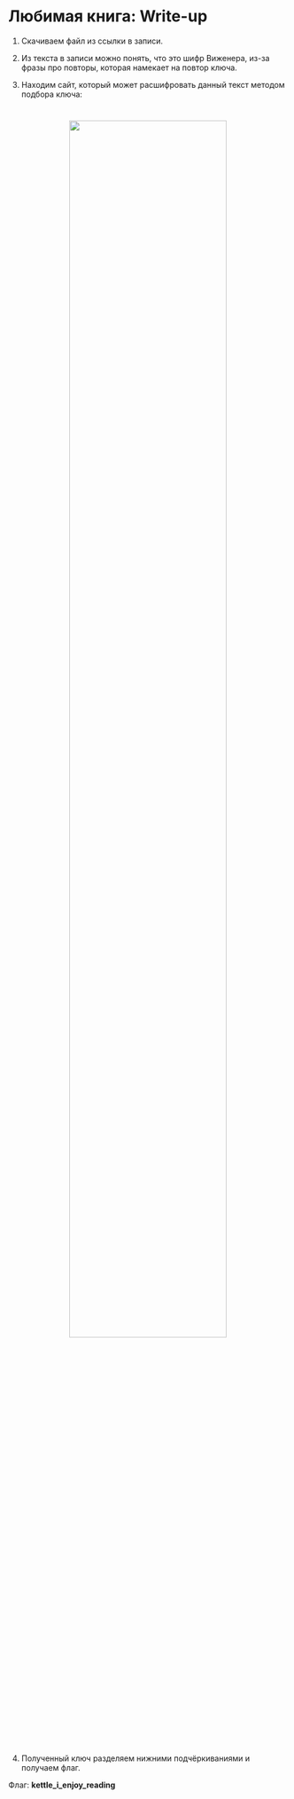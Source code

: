 # Любимая книга: Write-up

1. Скачиваем файл из ссылки в записи.

2. Из текста в записи можно понять, что это шифр Виженера, из-за фразы про повторы, которая намекает на повтор ключа.

3. Находим сайт, который может расшифровать данный текст методом подбора ключа:

<h1 align=center>
  <img src="private/imgs/site.png" width=75%>
</h1>

4. Полученный ключ разделяем нижними подчёркиваниями и получаем флаг.

Флаг: **kettle_i_enjoy_reading**
